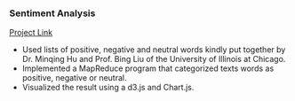 ### Sentiment Analysis 
[Project Link](https://chendddong.github.io/WordsSentiment/)
*   Used lists of positive, negative and neutral words kindly put together by
Dr. Minqing Hu and Prof. Bing Liu of the University of Illinois at Chicago.
*   Implemented a MapReduce program that categorized texts words as positive,
negative or neutral.
*   Visualized the result using a d3.js and Chart.js.
